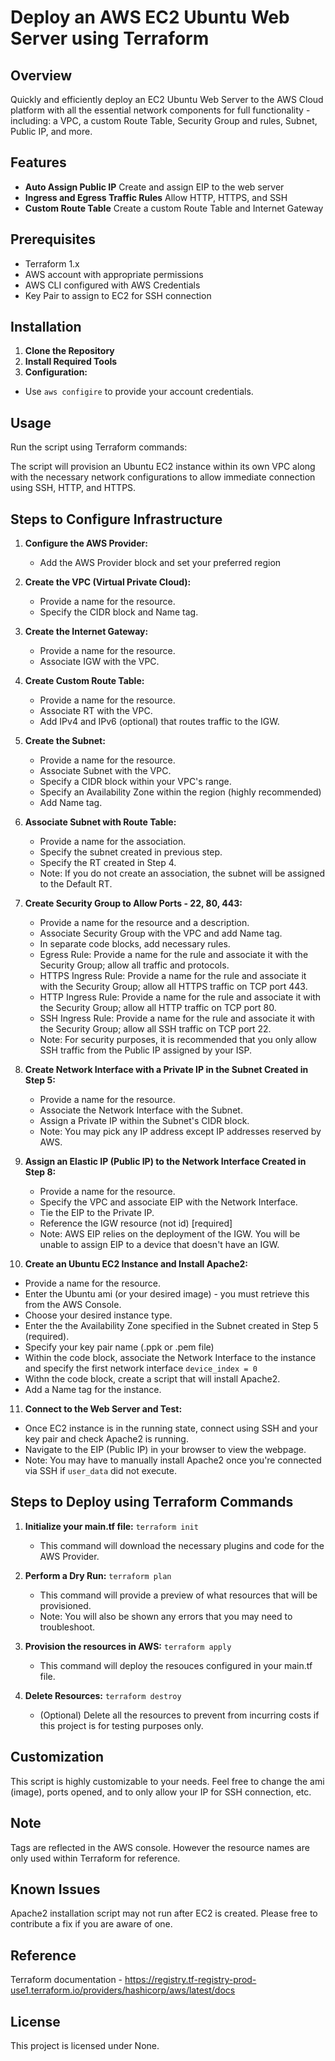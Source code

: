 # Deploy an AWS EC2 Ubuntu Web Server using Terraform

## Overview
Quickly and efficiently deploy an EC2 Ubuntu Web Server to the AWS Cloud platform with all the essential network components for full functionality - including: a VPC, a custom Route Table, Security Group and rules, Subnet, Public IP, and more. 

## Features
- **Auto Assign Public IP** Create and assign EIP to the web server
- **Ingress and Egress Traffic Rules** Allow HTTP, HTTPS, and SSH
- **Custom Route Table** Create a custom Route Table and Internet Gateway

## Prerequisites
- Terraform 1.x
- AWS account with appropriate permissions
- AWS CLI configured with AWS Credentials
- Key Pair to assign to EC2 for SSH connection

## Installation
1. **Clone the Repository**
2. **Install Required Tools**
3. **Configuration:**
- Use `aws configire` to provide your account credentials.

## Usage
Run the script using Terraform commands:

The script will provision an Ubuntu EC2 instance within its own VPC along with the necessary network configurations to allow immediate connection using SSH, HTTP, and HTTPS.

## Steps to Configure Infrastructure

1. **Configure the AWS Provider:**
   - Add the AWS Provider block and set your preferred region

2. **Create the VPC (Virtual Private Cloud):**
   - Provide a name for the resource. 
   - Specify the CIDR block and Name tag.

3. **Create the Internet Gateway:**
   - Provide a name for the resource.
   - Associate IGW with the VPC.

4. **Create Custom Route Table:**
   - Provide a name for the resource.
   - Associate RT with the VPC.
   - Add IPv4 and IPv6 (optional) that routes traffic to the IGW.

5. **Create the Subnet:**
   - Provide a name for the resource.
   - Associate Subnet with the VPC.
   - Specify a CIDR block within your VPC's range.
   - Specify an Availability Zone within the region (highly recommended)
   - Add Name tag.
  
6. **Associate Subnet with Route Table:**
   - Provide a name for the association.
   - Specify the subnet created in previous step.
   - Specify the RT created in Step 4.
   - Note: If you do not create an association, the subnet will be assigned to the Default RT.
  
7. **Create Security Group to Allow Ports - 22, 80, 443:**
   - Provide a name for the resource and a description.
   - Associate Security Group with the VPC and add Name tag.
   - In separate code blocks, add necessary rules.
   - Egress Rule: Provide a name for the rule and associate it with the Security Group; allow all traffic and protocols.
   - HTTPS Ingress Rule: Provide a name for the rule and associate it with the Security Group; allow all HTTPS traffic on TCP port 443.
   - HTTP Ingress Rule: Provide a name for the rule and associate it with the Security Group; allow all HTTP traffic on TCP port 80.
   - SSH Ingress Rule: Provide a name for the rule and associate it with the Security Group; allow all SSH traffic on TCP port 22.
   - Note: For security purposes, it is recommended that you only allow SSH traffic from the Public IP assigned by your ISP.

8. **Create Network Interface with a Private IP in the Subnet Created in Step 5:**
   - Provide a name for the resource.
   - Associate the Network Interface with the Subnet.
   - Assign a Private IP within the Subnet's CIDR block.
   - Note: You may pick any IP address except IP addresses reserved by AWS.
  
9. **Assign an Elastic IP (Public IP) to the Network Interface Created in Step 8:**
   - Provide a name for the resource.
   - Specify the VPC and associate EIP with the Network Interface.
   - Tie the EIP to the Private IP.
   - Reference the IGW resource (not id) [required]
   - Note: AWS EIP relies on the deployment of the IGW. You will be unable to assign EIP to a device that doesn't have an IGW.
  
10. **Create an Ubuntu EC2 Instance and Install Apache2:**
   - Provide a name for the resource.
   - Enter the Ubuntu ami (or your desired image) - you must retrieve this from the AWS Console.
   - Choose your desired instance type.
   - Enter the the Availability Zone specified in the Subnet created in Step 5 (required).
   - Specify your key pair name (.ppk or .pem file)
   - Within the code block, associate the Network Interface to the instance and specify the first network interface `device_index = 0`
   - Withn the code block, create a script that will install Apache2.
   - Add a Name tag for the instance.
  
11. **Connect to the Web Server and Test:**
   - Once EC2 instance is in the running state, connect using SSH and your key pair and check Apache2 is running.
   - Navigate to the EIP (Public IP) in your browser to view the webpage.
   - Note: You may have to manually install Apache2 once you're connected via SSH if `user_data` did not execute.


## Steps to Deploy using Terraform Commands

1. **Initialize your main.tf file:**
   `terraform init`
   - This command will download the necessary plugins and code for the AWS Provider.

2. **Perform a Dry Run:**
   `terraform plan`
   - This command will provide a preview of what resources that will be provisioned.
   - Note: You will also be shown any errors that you may need to troubleshoot. 

3. **Provision the resources in AWS:**
   `terraform apply`
   - This command will deploy the resouces configured in your main.tf file.

4. **Delete Resources:**
   `terraform destroy`
   - (Optional) Delete all the resources to prevent from incurring costs if this project is for testing purposes only. 

## Customization
This script is highly customizable to your needs. Feel free to change the ami (image), ports opened, and to only allow your IP for SSH connection, etc.

## Note
Tags are reflected in the AWS console. However the resource names are only used within Terraform for reference. 

## Known Issues
Apache2 installation script may not run after EC2 is created. Please free to contribute a fix if you are aware of one. 

## Reference
Terraform documentation - https://registry.tf-registry-prod-use1.terraform.io/providers/hashicorp/aws/latest/docs

## License
This project is licensed under None.

